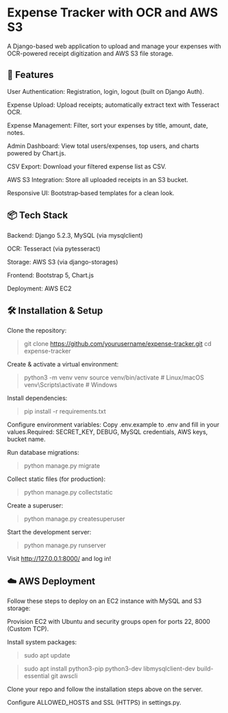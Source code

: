 # Expense Tracker with OCR and AWS S3

A Django-based web application to upload and manage your expenses with OCR-powered receipt digitization and AWS S3 file storage.

## 🚀 Features

User Authentication: Registration, login, logout (built on Django Auth).

Expense Upload: Upload receipts; automatically extract text with Tesseract OCR.

Expense Management: Filter, sort your expenses by title, amount, date, notes.

Admin Dashboard: View total users/expenses, top users, and charts powered by Chart.js.

CSV Export: Download your filtered expense list as CSV.

AWS S3 Integration: Store all uploaded receipts in an S3 bucket.

Responsive UI: Bootstrap‑based templates for a clean look.


## 📦 Tech Stack

Backend: Django 5.2.3, MySQL (via mysqlclient)

OCR: Tesseract (via pytesseract)

Storage: AWS S3 (via django-storages)

Frontend: Bootstrap 5, Chart.js

Deployment: AWS EC2

## 🛠 Installation & Setup

Clone the repository:

> git clone https://github.com/yourusername/expense-tracker.git
> cd expense-tracker

Create & activate a virtual environment:

> python3 -m venv venv
> source venv/bin/activate  # Linux/macOS
> venv\Scripts\activate     # Windows

Install dependencies:

> pip install -r requirements.txt

Configure environment variables: Copy .env.example to .env and fill in your values.Required: SECRET_KEY, DEBUG, MySQL credentials, AWS keys, bucket name.

Run database migrations:

> python manage.py migrate

Collect static files (for production):

> python manage.py collectstatic

Create a superuser:

> python manage.py createsuperuser

Start the development server:

> python manage.py runserver

Visit http://127.0.0.1:8000/ and log in!

## ☁️ AWS Deployment

Follow these steps to deploy on an EC2 instance with MySQL and S3 storage:

Provision EC2 with Ubuntu and security groups open for ports 22, 8000 (Custom TCP).

Install system packages:

> sudo apt update

> sudo apt install python3-pip python3-dev libmysqlclient-dev build-essential git awscli

Clone your repo and follow the installation steps above on the server.

Configure ALLOWED_HOSTS and SSL (HTTPS) in settings.py.



